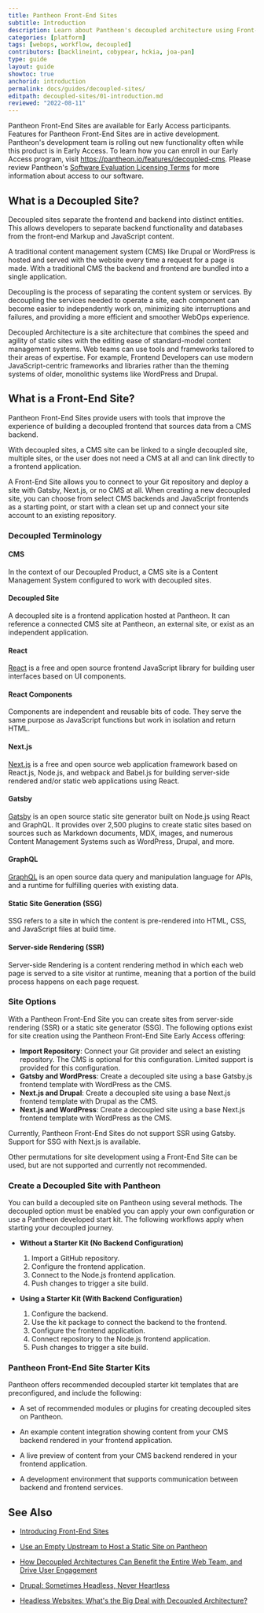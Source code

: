 ```yaml
---
title: Pantheon Front-End Sites 
subtitle: Introduction
description: Learn about Pantheon's decoupled architecture using Front-End Sites
categories: [platform]
tags: [webops, workflow, decoupled]
contributors: [backlineint, cobypear, hckia, joa-pan]
type: guide
layout: guide
showtoc: true
anchorid: introduction
permalink: docs/guides/decoupled-sites/
editpath: decoupled-sites/01-introduction.md
reviewed: "2022-08-11"
---
```


<Alert title="Early Access" type="info" icon="leaf">

Pantheon Front-End Sites are available for Early Access participants. Features for Pantheon Front-End Sites are in active development. Pantheon's development team is rolling out new functionality often while this product is in Early Access. To learn how you can enroll in our Early Access program, visit https://pantheon.io/features/decoupled-cms. Please review Pantheon's [Software Evaluation Licensing Terms](https://legal.pantheon.io/#contract-hkqlbwpxo) for more information about access to our software.

</Alert>

## What is a Decoupled Site?

Decoupled sites separate the frontend and backend into distinct entities. This allows developers to separate backend functionality and databases from the front-end Markup and JavaScript content.

A traditional content management system (CMS) like Drupal or WordPress is hosted and served with the website every time a request for a page is made. With a traditional CMS the backend and frontend are bundled into a single application.

Decoupling is the process of separating the content system or services. By decoupling the services needed to operate a site, each component can become easier to independently work on, minimizing site interruptions and failures, and providing a more efficient and smoother WebOps experience.

Decoupled Architecture is a site architecture that combines the speed and agility of static sites with the editing ease of standard-model content management systems. Web teams can use tools and frameworks tailored to their areas of expertise. For example, Frontend Developers can use modern JavaScript-centric frameworks and libraries rather than the theming systems of older, monolithic systems like WordPress and Drupal.

## What is a Front-End Site?

Pantheon Front-End Sites provide users with tools that improve the experience of building a decoupled frontend that sources data from a CMS backend.

With decoupled sites, a CMS site can be linked to a single decoupled site, multiple sites, or the user does not need a CMS at all and can link directly to a frontend application.

A Front-End Site allows you to connect to your Git repository and deploy a site with Gatsby, Next.js, or no CMS at all. When creating a new decoupled site, you can choose from select CMS backends and JavaScript frontends as a starting point, or start with a clean set up and connect your site account to an existing repository.

### Decoupled Terminology

<Accordion title="Terms to know for Pantheon Front-End Sites" id="terms-decoupled" icon="info-sign">

#### CMS  
In the context of our Decoupled Product, a CMS site is a Content Management System configured to work with decoupled sites.

#### Decoupled Site
A decoupled site is a frontend application hosted at Pantheon. It can reference a connected CMS site at Pantheon, an external site, or exist as an independent application.

#### React
[React](https://reactjs.org/) is a free and open source frontend JavaScript library for building user interfaces based on UI components.

#### React Components
Components are independent and reusable bits of code. They serve the same purpose as JavaScript functions but work in isolation and return HTML.

#### Next.js
[Next.js](https://nextjs.org/) is a free and open source web application framework based on React.js, Node.js, and webpack and Babel.js for building server-side rendered and/or static web applications using React.

#### Gatsby
[Gatsby](https://www.gatsbyjs.com/) is an open source static site generator built on Node.js using React and GraphQL. It provides over 2,500 plugins to create static sites based on sources such as Markdown documents, MDX, images, and numerous Content Management Systems such as WordPress, Drupal, and more.

#### GraphQL
[GraphQL](https://graphql.org/) is an open source data query and manipulation language for APIs, and a runtime for fulfilling queries with existing data. 

#### Static Site Generation (SSG)
SSG refers to a site in which the content is pre-rendered into HTML, CSS, and JavaScript files at build time.

#### Server-side Rendering (SSR)
Server-side Rendering is a content rendering method in which each web page is served to a site visitor at runtime, meaning that a portion of the build process happens on each page request.

</Accordion>

### Site Options

With a Pantheon Front-End Site you can create sites from server-side rendering (SSR) or a static site generator (SSG). The following options exist for site creation using the Pantheon Front-End Site Early Access offering:

* **Import Repository**: Connect your Git provider and select an existing repository. The CMS is optional for this configuration. Limited support is provided for this configuration.
* **Gatsby and WordPress**: Create a decoupled site using a base Gatsby.js frontend template with WordPress as the CMS. 
* **Next.js and Drupal**: Create a decoupled site using a base Next.js frontend template with Drupal as the CMS. 
* **Next.js and WordPress**: Create a decoupled site using a base Next.js frontend template with WordPress as the CMS. 

Currently, Pantheon Front-End Sites do not support SSR using Gatsby. Support for SSG with Next.js is available.

Other permutations for site development using a Front-End Site can be used, but are not supported and currently not recommended.

### Create a Decoupled Site with Pantheon

You can build a decoupled site on Pantheon using several methods. The decoupled option must be enabled you can apply your own configuration or use a Pantheon developed start kit. The following workflows apply when starting your decoupled journey.

* **Without a Starter Kit (No Backend Configuration)**
  1. Import a GitHub repository.
  1. Configure the frontend application.
  1. Connect to the Node.js frontend application.
  1. Push changes to trigger a site build.
  
* **Using a Starter Kit (With Backend Configuration)**
  1. Configure the backend.
  1. Use the kit package to connect the backend to the frontend.
  1. Configure the frontend application.
  1. Connect repository to the Node.js frontend application.
  1. Push changes to trigger a site build.

### Pantheon Front-End Site Starter Kits

Pantheon offers recommended decoupled starter kit templates that are preconfigured, and include the following:

* A set of recommended modules or plugins for creating decoupled sites on Pantheon.

* An example content integration showing content from your CMS backend rendered in your frontend application.

* A live preview of content from your CMS backend rendered in your frontend application.

* A development environment that supports communication between backend and frontend services.

## See Also

- [Introducing Front-End Sites](https://pantheon.io/blog/introducing-front-end-sites-pantheon-dashboard)

- [Use an Empty Upstream to Host a Static Site on Pantheon](/static-site-empty-upstream)

- [How Decoupled Architectures Can Benefit the Entire Web Team, and Drive User Engagement](https://pantheon.io/blog/decoupled-architectures-can-benefit-every-member-of-web-team)

- [Drupal: Sometimes Headless, Never Heartless](https://pantheon.io/blog/drupal-sometimes-headless-never-heartless)

- [Headless Websites: What's the Big Deal with Decoupled Architecture?](https://pantheon.io/blog/headless-websites-whats-big-deal-decoupled-architecture)
